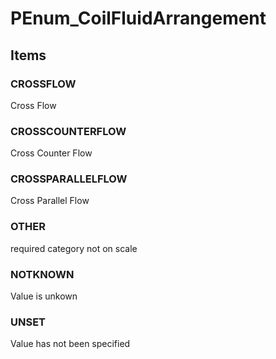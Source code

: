 # PEnum_CoilFluidArrangement


<!-- end of short definition -->
## Items

### CROSSFLOW
Cross Flow

### CROSSCOUNTERFLOW
Cross Counter Flow

### CROSSPARALLELFLOW
Cross Parallel Flow

### OTHER
required category not on scale

### NOTKNOWN
Value is unkown

### UNSET
Value has not been specified
